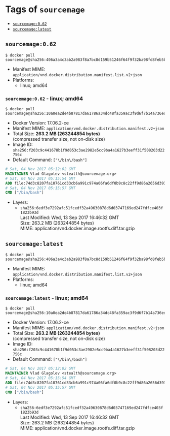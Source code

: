 <!-- THIS FILE IS GENERATED VIA './update-remote.sh' -->

# Tags of `sourcemage`

-	[`sourcemage:0.62`](#sourcemage062)
-	[`sourcemage:latest`](#sourcemagelatest)

## `sourcemage:0.62`

```console
$ docker pull sourcemage@sha256:406a3a4c3ab2a983f8a7bc8d159b51246f64f9f32ba98fd8feb5bb5ccee539ca
```

-	Manifest MIME: `application/vnd.docker.distribution.manifest.list.v2+json`
-	Platforms:
	-	linux; amd64

### `sourcemage:0.62` - linux; amd64

```console
$ docker pull sourcemage@sha256:10a0ea2de4b87817da61786a34dc48fa359ac3f9d6f7b14a736ed72e56f7f317
```

-	Docker Version: 17.06.2-ce
-	Manifest MIME: `application/vnd.docker.distribution.manifest.v2+json`
-	Total Size: **263.2 MB (263244854 bytes)**  
	(compressed transfer size, not on-disk size)
-	Image ID: `sha256:f203c9c441678b1f9d053c3ae2982e5cc9ba4a1627b3eeff31f508203d22756c`
-	Default Command: `["\/bin\/bash"]`

```dockerfile
# Sat, 04 Nov 2017 05:12:02 GMT
MAINTAINER Vlad Glagolev <stealth@sourcemage.org>
# Sat, 04 Nov 2017 05:15:54 GMT
ADD file:74d3c8207fa10761cd33cb6a991c974a06fa6df0b9c8c22ff9d86a2656d393fc in / 
# Sat, 04 Nov 2017 05:15:57 GMT
CMD ["/bin/bash"]
```

-	Layers:
	-	`sha256:6edf3e7292afc51fcedf32a49630878d6d03747169ed247fdfce403f1823b93d`  
		Last Modified: Wed, 13 Sep 2017 16:46:32 GMT  
		Size: 263.2 MB (263244854 bytes)  
		MIME: application/vnd.docker.image.rootfs.diff.tar.gzip

## `sourcemage:latest`

```console
$ docker pull sourcemage@sha256:406a3a4c3ab2a983f8a7bc8d159b51246f64f9f32ba98fd8feb5bb5ccee539ca
```

-	Manifest MIME: `application/vnd.docker.distribution.manifest.list.v2+json`
-	Platforms:
	-	linux; amd64

### `sourcemage:latest` - linux; amd64

```console
$ docker pull sourcemage@sha256:10a0ea2de4b87817da61786a34dc48fa359ac3f9d6f7b14a736ed72e56f7f317
```

-	Docker Version: 17.06.2-ce
-	Manifest MIME: `application/vnd.docker.distribution.manifest.v2+json`
-	Total Size: **263.2 MB (263244854 bytes)**  
	(compressed transfer size, not on-disk size)
-	Image ID: `sha256:f203c9c441678b1f9d053c3ae2982e5cc9ba4a1627b3eeff31f508203d22756c`
-	Default Command: `["\/bin\/bash"]`

```dockerfile
# Sat, 04 Nov 2017 05:12:02 GMT
MAINTAINER Vlad Glagolev <stealth@sourcemage.org>
# Sat, 04 Nov 2017 05:15:54 GMT
ADD file:74d3c8207fa10761cd33cb6a991c974a06fa6df0b9c8c22ff9d86a2656d393fc in / 
# Sat, 04 Nov 2017 05:15:57 GMT
CMD ["/bin/bash"]
```

-	Layers:
	-	`sha256:6edf3e7292afc51fcedf32a49630878d6d03747169ed247fdfce403f1823b93d`  
		Last Modified: Wed, 13 Sep 2017 16:46:32 GMT  
		Size: 263.2 MB (263244854 bytes)  
		MIME: application/vnd.docker.image.rootfs.diff.tar.gzip
